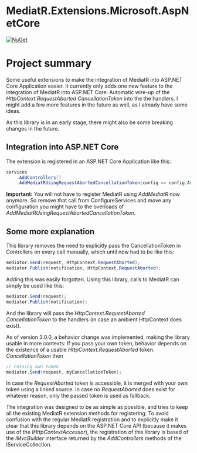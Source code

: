 # MediatR.Extensions.Microsoft.AspNetCore

[![NuGet](https://img.shields.io/nuget/v/MediatR.Extensions.Microsoft.AspNetCore)](https://www.nuget.org/packages/MediatR.Extensions.Microsoft.AspNetCore/)

# Project summary

Some useful extensions to make the integration of MediatR into ASP.NET Core Application easier. It currently only adds one new feature
 to the integration of MediatR into ASP.NET Core: Automatic wire-up of the _HttpContext.RequestAborted_ _CancellationToken_ into
the the handlers. I might add a few more features in the future as well, as I already have some ideas. 

As this library is in an early stage, there might also be some breaking changes in the future.

## Integration into ASP.NET Core

The extension is registered in an ASP.NET Core Application like this:
```csharp
services
    .AddControllers()
    .AddMediatRUsingRequestAbortedCancellationToken(config => config.AsScoped(), typeof(Startup).Assembly)
```

**Important:** You will not have to register MediatR using _AddMediatR_ now anymore. So remove that call from ConfigureServices and move
any configuration you might have to the overloads of _AddMediatRUsingRequestAbortedCancellationToken_.

## Some more explanation

This library removes the need to explicitly pass the CancellationToken in Controllers on every call manually, which until now had to be like this:
```csharp
mediator.Send(request, HttpContext.RequestAborted);
mediator.Publish(notification, HttpContext.RequestAborted);
```
Adding this was easily forgotten. Using this library, calls to MediatR can simply be used like this:
```csharp
mediator.Send(request);
mediator.Publish(notification);
```
And the library will pass the _HttpContext.RequestAborted_ _CancellationToken_ to the handlers (in case an ambient HttpContext does exist).

As of version 3.0.0, a behavior change was implemented, making the library usable in more contexts:
If you pass your own token, behavior depends on the existence of a usable _HttpContext.RequestAborted_ token.
_CancellationToken_ then
```csharp
// Passing own token
mediator.Send(request, myCancellationToken);
```
In case the _RequestAborted_ token is accessible, it is merged with your own token using a linked source.
In case no _RequestAborted_ does exist for whatever reason, only the passed token is used as fallback.

The integration was designed to be as simple as possible, and tries to keep all the existing MediatR extension methods for registering.
To avoid confusion with the regular MediatR registration and to explicitly make it clear
that this library depends on the ASP.NET Core API (because it makes use of the _IHttpContextAccessor_), the registration of this library is
based of the _IMvcBuilder_ interface returned by the _AddControllers_ methods of the IServiceCollection.
